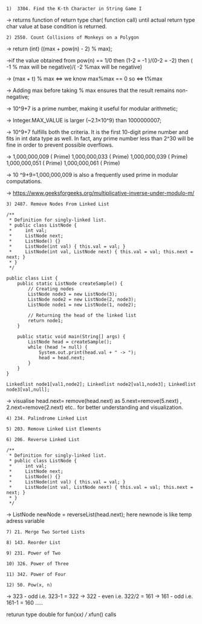 `1)  3304. Find the K-th Character in String Game I `

-> returns function of return type char( function call) until actual return type char value at base condition is returned.

`2) 2550. Count Collisions of Monkeys on a Polygon`

-> return (int) ((max + pow(n) - 2) % max);   

->if the value obtained from pow(n) == 1/0 then (1-2 = -1 )/(0-2 = -2) then ( -1 % max will be negative)/( -2 %max will be negative)

-> (max + t) % max <=> we know max%max == 0 so <=> t%max

-> Adding max before taking % max ensures that the result remains non-negative;

-> 10^9+7 is a prime number, making it useful for modular arithmetic;

-> Integer.MAX_VALUE is larger (~2.1×10^9) than 1000000007;

-> 10^9+7 fulfills both the criteria. It is the first 10-digit prime number and fits in int data type as well. In fact, any prime number less than 2^30 will be fine in order to prevent possible overflows.

-> 1,000,000,009 ( Prime)
1,000,000,033 ( Prime)
1,000,000,039 ( Prime)
1,000,000,051 ( Prime)
1,000,000,061 ( Prime)

-> 10 ^9+9=1,000,000,009 is also a frequently used prime in modular computations.

-> https://www.geeksforgeeks.org/multiplicative-inverse-under-modulo-m/


`3) 2487. Remove Nodes From Linked List`

```
/**
 * Definition for singly-linked list.
 * public class ListNode {
 *     int val;
 *     ListNode next;
 *     ListNode() {}
 *     ListNode(int val) { this.val = val; }
 *     ListNode(int val, ListNode next) { this.val = val; this.next = next; }
 * }
 */

public class List {
    public static ListNode createSample() {
        // Creating nodes
        ListNode node3 = new ListNode(3);
        ListNode node2 = new ListNode(2, node3);
        ListNode node1 = new ListNode(1, node2);
        
        // Returning the head of the linked list
        return node1;
    }

    public static void main(String[] args) {
        ListNode head = createSample();
        while (head != null) {
            System.out.print(head.val + " -> ");
            head = head.next;
        }
    }
}

Linkedlist node1[val1,node2]; Linkedlist node2[val1,node3]; Linkedlist node3[val,null];
```

-> visualise head.next= remove(head.next) as 5.next=remove(5.next) , 2.next=remove(2.next) etc.. for better understanding and visualization.

`4) 234. Palindrome Linked List `

`5) 203. Remove Linked List Elements`

`6) 206. Reverse Linked List `

```
/**
 * Definition for singly-linked list.
 * public class ListNode {
 *     int val;
 *     ListNode next;
 *     ListNode() {}
 *     ListNode(int val) { this.val = val; }
 *     ListNode(int val, ListNode next) { this.val = val; this.next = next; }
 * }
 */
```

-> ListNode newNode = reverseList(head.next);  here newnode is like temp adress variable

`7) 21. Merge Two Sorted Lists `

`8) 143. Reorder List `

`9) 231. Power of Two`

`10) 326. Power of Three `

`11) 342. Power of Four `

`12) 50. Pow(x, n) `

-> 323 - odd i.e. 323-1 = 322
-> 322 - even i.e. 322/2 = 161
-> 161 - odd i.e. 161-1 = 160
.....

returun type double for fun(x*x) / x*fun() calls
